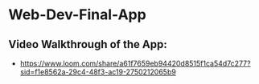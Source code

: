 # Web-Dev-Final-App

## Video Walkthrough of the App:
- https://www.loom.com/share/a61f7659eb94420d8515f1ca54d7c277?sid=f1e8562a-29c4-48f3-ac19-2750212065b9
